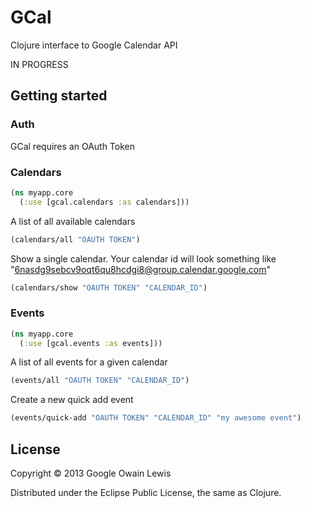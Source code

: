 # GCal

Clojure interface to Google Calendar API

IN PROGRESS

## Getting started

### Auth

GCal requires an OAuth Token

### Calendars

```clojure
(ns myapp.core
  (:use [gcal.calendars :as calendars]))
```

A list of all available calendars

```clojure
(calendars/all "OAUTH TOKEN")
```

Show a single calendar. Your calendar id will look something like "6nasdg9sebcv9oqt6qu8hcdgi8@group.calendar.google.com"

```clojure
(calendars/show "OAUTH TOKEN" "CALENDAR_ID")
```

### Events

```clojure
(ns myapp.core
  (:use [gcal.events :as events]))
```

A list of all events for a given calendar

```clojure
(events/all "OAUTH TOKEN" "CALENDAR_ID")
```

Create a new quick add event

```clojure
(events/quick-add "OAUTH TOKEN" "CALENDAR_ID" "my awesome event")
```

## License

Copyright © 2013 Google Owain Lewis

Distributed under the Eclipse Public License, the same as Clojure.


